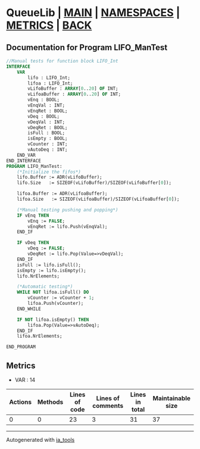 # QueueLib | [MAIN] | [NAMESPACES] | [METRICS] | [BACK]  

## Documentation for Program LIFO_ManTest  

```pascal
//Manual tests for function block LIFO_Int  
INTERFACE
    VAR 
        lifo : LIFO_Int;
        lifoa : LIFO_Int;
        vLifoBuffer : ARRAY[0..20] OF INT;
        vLifoaBuffer : ARRAY[0..20] OF INT;
        vEnq : BOOL;
        vEnqVal : INT;
        vEnqRet : BOOL;
        vDeq : BOOL;
        vDeqVal : INT;
        vDeqRet : BOOL;
        isFull : BOOL;
        isEmpty : BOOL;
        vCounter : INT;
        vAutoDeq : INT;
    END_VAR
END_INTERFACE
PROGRAM LIFO_ManTest:
    (*Initialize the fifos*)
    lifo.Buffer := ADR(vLifoBuffer);
    lifo.Size   := SIZEOF(vLifoBuffer)/SIZEOF(vLifoBuffer[0]);

    lifoa.Buffer := ADR(vLifoaBuffer);
    lifoa.Size   := SIZEOF(vLifoaBuffer)/SIZEOF(vLifoaBuffer[0]);

    (*Manual testing pushing and popping*)
    IF vEnq THEN
        vEnq := FALSE;
        vEnqRet := lifo.Push(vEnqVal);
    END_IF

    IF vDeq THEN
        vDeq := FALSE;
        vDeqRet := lifo.Pop(Value=>vDeqVal);
    END_IF
    isFull := lifo.isFull();
    isEmpty := lifo.isEmpty();
    lifo.NrElements;

    (*Automatic testing*)
    WHILE NOT lifoa.isFull() DO
        vCounter := vCounter + 1;
        lifoa.Push(vCounter);
    END_WHILE

    IF NOT lifoa.isEmpty() THEN
        lifoa.Pop(Value=>vAutoDeq);
    END_IF
    lifoa.NrElements;

END_PROGRAM
```

## Metrics  

- VAR : 14

| Actions | Methods | Lines of code | Lines of comments | Lines in total | Maintainable size |
| ------- | ------- | ------------- | ----------------- | -------------- | ----------------- |
| 0 | 0 | 23 |3 |31 | 37 |

---
Autogenerated with [ia_tools](https://github.com/tkucic/ia_tools)  

[MAIN]: ../../../../index_st.md
[NAMESPACES]: ../../nsList_st.md
[METRICS]: ../../../metrics_st.md
[BACK]: ../nsMain_st.md

